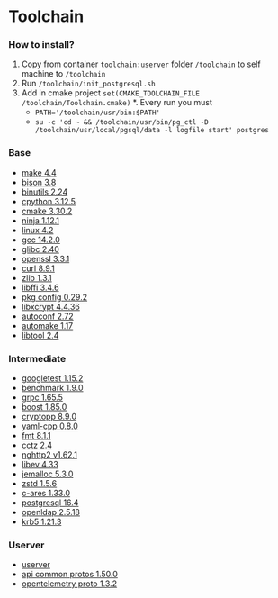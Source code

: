 # Toolchain

### How to install?
1. Copy from container `toolchain:userver` folder `/toolchain` to self machine to `/toolchain`
2. Run `/toolchain/init_postgresql.sh`
3. Add in cmake project `set(CMAKE_TOOLCHAIN_FILE /toolchain/Toolchain.cmake)`
*. Every run you must
    - `PATH='/toolchain/usr/bin:$PATH'`
    - `su -c 'cd ~ && /toolchain/usr/bin/pg_ctl -D /toolchain/usr/local/pgsql/data -l logfile start' postgres`

### Base
- [make 4.4](https://ftp.gnu.org/gnu/make/make-4.4.tar.gz)
- [bison 3.8](https://ftp.gnu.org/gnu/bison/bison-3.8.tar.gz)
- [binutils 2.24](https://ftp.gnu.org/gnu/binutils/binutils-2.24.tar.gz)
- [cpython 3.12.5](https://github.com/python/cpython/archive/refs/tags/v3.12.5.tar.gz)
- [cmake 3.30.2](https://github.com/Kitware/CMake/archive/refs/tags/v3.30.2.tar.gz)
- [ninja 1.12.1](https://github.com/ninja-build/ninja/archive/refs/tags/v1.12.1.tar.gz)
- [linux 4.2](https://github.com/torvalds/linux/archive/refs/tags/v4.2.tar.gz)
- [gcc 14.2.0](https://ftp.gnu.org/gnu/gcc/gcc-14.2.0/gcc-14.2.0.tar.gz)
- [glibc 2.40](http://ftp.gnu.org/gnu/glibc/glibc-2.40.tar.gz)
- [openssl 3.3.1](https://github.com/openssl/openssl/archive/refs/tags/openssl-3.3.1.tar.gz)
- [curl 8.9.1](https://github.com/curl/curl/archive/refs/tags/curl-8_9_1.tar.gz)
- [zlib 1.3.1](https://github.com/madler/zlib/archive/refs/tags/v1.3.1.tar.gz)
- [libffi 3.4.6](https://github.com/libffi/libffi/archive/refs/tags/v3.4.6.tar.gz)
- [pkg config 0.29.2](https://pkgconfig.freedesktop.org/releases/pkg-config-0.29.2.tar.gz)
- [libxcrypt 4.4.36](https://github.com/besser82/libxcrypt/archive/refs/tags/v4.4.36.tar.gz)
- [autoconf 2.72](https://ftp.gnu.org/gnu/autoconf/autoconf-2.72.tar.gz)
- [automake 1.17](https://ftp.gnu.org/gnu/automake/automake-1.17.tar.gz)
- [libtool 2.4](https://ftp.gnu.org/gnu/libtool/libtool-2.4.tar.gz)

### Intermediate
- [googletest 1.15.2](https://github.com/google/googletest/archive/refs/tags/v1.15.2.tar.gz)
- [benchmark 1.9.0](https://github.com/google/benchmark/archive/refs/tags/v1.9.0.tar.gz)
- [grpc 1.65.5](https://github.com/grpc/grpc/archive/refs/tags/v1.65.5.tar.gz)
- [boost 1.85.0](https://github.com/boostorg/boost/releases/download/boost-1.85.0/boost-1.85.0-cmake.tar.gz)
- [cryptopp 8.9.0](https://github.com/abdes/cryptopp-cmake/archive/refs/tags/CRYPTOPP_8_9_0.tar.gz)
- [yaml-cpp 0.8.0](https://github.com/jbeder/yaml-cpp/archive/refs/tags/0.8.0.tar.gz)
- [fmt 8.1.1](https://github.com/fmtlib/fmt/archive/refs/tags/8.1.1.tar.gz)
- [cctz 2.4](https://github.com/google/cctz/archive/refs/tags/v2.4.tar.gz)
- [nghttp2 v1.62.1](https://github.com/nghttp2/nghttp2/archive/refs/tags/v1.62.1.tar.gz)
- [libev 4.33](http://dist.schmorp.de/libev/libev-4.33.tar.gz)
- [jemalloc 5.3.0](https://github.com/jemalloc/jemalloc/archive/refs/tags/5.3.0.tar.gz)
- [zstd 1.5.6](https://github.com/facebook/zstd/releases/tag/v1.5.6)
- [c-ares 1.33.0](https://github.com/c-ares/c-ares/archive/refs/tags/v1.33.0.tar.gz)
- [postgresql 16.4](https://ftp.postgresql.org/pub/source/v16.4/postgresql-16.4.tar.gz)
- [openldap 2.5.18](https://github.com/openldap/openldap/archive/refs/tags/OPENLDAP_REL_ENG_2_5_18.tar.gz)
- [krb5 1.21.3](https://github.com/krb5/krb5/archive/refs/tags/krb5-1.21.3-final.tar.gz)

### Userver
- [userver](https://github.com/userver-framework/userver.git)
- [api common protos 1.50.0](https://github.com/googleapis/api-common-protos/archive/refs/tags/1.50.0.tar.gz)
- [opentelemetry proto 1.3.2](https://github.com/open-telemetry/opentelemetry-proto/archive/refs/tags/v1.3.2.tar.gz)